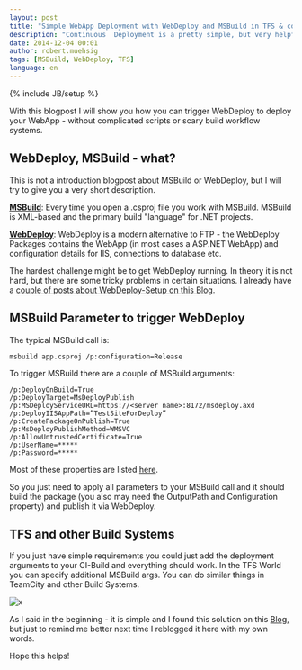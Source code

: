 ```yaml
---
layout: post
title: "Simple WebApp Deployment with WebDeploy and MSBuild in TFS & co."
description: "Continuous  Deployment is a pretty simple, but very helpful tool in your toolbox and the first steps can be achieved very easily with pure MSBuild. This works great with TFS or any other Build System."
date: 2014-12-04 00:01
author: robert.muehsig
tags: [MSBuild, WebDeploy, TFS]
language: en
---
```

{% include JB/setup %}

With this blogpost I will show you how you can trigger WebDeploy to deploy your WebApp - without complicated scripts or scary build workflow systems.

## WebDeploy, MSBuild - what?
This is not a introduction blogpost about MSBuild or WebDeploy, but I will try to give you a very short description.

__[MSBuild](http://msdn.microsoft.com/en-us/library/0k6kkbsd.aspx)__: Every time you open a .csproj file you work with MSBuild. MSBuild is XML-based and the primary build "language" for .NET projects.

__[WebDeploy](http://www.iis.net/learn/publish/using-web-deploy/introduction-to-web-deploy)__: WebDeploy is a modern alternative to FTP - the WebDeploy Packages contains the WebApp (in most cases a ASP.NET WebApp) and configuration details for IIS, connections to database etc.

The hardest challenge might be to get WebDeploy running. In theory it is not hard, but there are some tricky problems in certain situations. I already have a [couple of posts about WebDeploy-Setup on this Blog](http://blog.codeinside.eu/2014/10/25/Using-WebDeploy-As-Non-Admin/).

## MSBuild Parameter to trigger WebDeploy

The typical MSBuild call is:

    msbuild app.csproj /p:configuration=Release
	
To trigger MSBuild there are a couple of MSBuild arguments:

    /p:DeployOnBuild=True
    /p:DeployTarget=MsDeployPublish
    /p:MSDeployServiceURL=https://<server name>:8172/msdeploy.axd
    /p:DeployIISAppPath=”TestSiteForDeploy”
    /p:CreatePackageOnPublish=True
    /p:MsDeployPublishMethod=WMSVC
    /p:AllowUntrustedCertificate=True
    /p:UserName=*****
    /p:Password=*****

Most of these properties are listed [here](http://msdn.microsoft.com/en-us/library/microsoft.teamfoundation.build.workflow.activities.msbuild_properties.aspx).

So you just need to apply all parameters to your MSBuild call and it should build the package (you also may need the OutputPath and Configuration property) and publish it via WebDeploy.

## TFS and other Build Systems

If you just have simple requirements you could just add the deployment arguments to your CI-Build and everything should work. In the TFS World you can specify additional MSBuild args. You can do similar things in TeamCity and other Build Systems.

![x]({{BASE_PATH}}/assets/md-images/2014-12-04/tfsbuild.png "TFS Build")
 
As I said in the beginning - it is simple and I found this solution on this [Blog](http://www.codepool.biz/version-control/how-to-auto-deploy-web-application-with-tfs-build-server.html), but just to remind me better next time I reblogged it here with my own words.
 
Hope this helps!